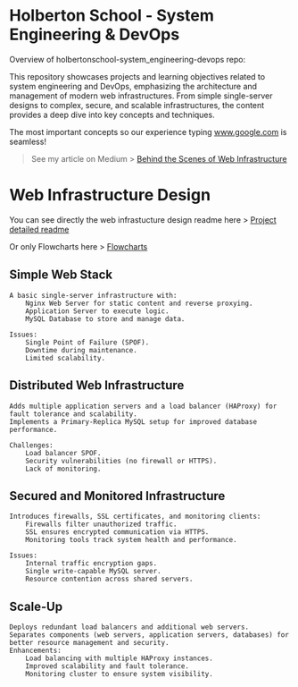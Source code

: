 # Holberton School - System Engineering & DevOps

Overview of holbertonschool-system_engineering-devops repo:

This repository showcases projects and learning objectives related to system engineering and DevOps, emphasizing the architecture and management of modern web infrastructures. From simple single-server designs to complex, secure, and scalable infrastructures, the content provides a deep dive into key concepts and techniques.

The most important concepts so our experience typing www.google.com is seamless!
> See my article on Medium > [Behind the Scenes of Web Infrastructure](https://medium.com/@9314/behind-the-scenes-of-web-infrastructure-64160847b5e5)


# Web Infrastructure Design

You can see directly the web infrastucture design readme here >
[Project detailed readme](web_infrastructure_design/README.md)

Or only Flowcharts here > 
[Flowcharts](https://github.com/Bomays/holbertonschool-system_engineering-devops/tree/d888a4eac8ffec645ac55f9f598b82d717bac666/web_infrastructure_design/Images%20tasks)


## Simple Web Stack

    A basic single-server infrastructure with:
        Nginx Web Server for static content and reverse proxying.
        Application Server to execute logic.
        MySQL Database to store and manage data.
        
    Issues:
        Single Point of Failure (SPOF).
        Downtime during maintenance.
        Limited scalability.

## Distributed Web Infrastructure

    Adds multiple application servers and a load balancer (HAProxy) for fault tolerance and scalability.
    Implements a Primary-Replica MySQL setup for improved database performance.
    
    Challenges:
        Load balancer SPOF.
        Security vulnerabilities (no firewall or HTTPS).
        Lack of monitoring.

## Secured and Monitored Infrastructure

    Introduces firewalls, SSL certificates, and monitoring clients:
        Firewalls filter unauthorized traffic.
        SSL ensures encrypted communication via HTTPS.
        Monitoring tools track system health and performance.

    Issues:
        Internal traffic encryption gaps.
        Single write-capable MySQL server.
        Resource contention across shared servers.

## Scale-Up

    Deploys redundant load balancers and additional web servers.
    Separates components (web servers, application servers, databases) for better resource management and security.
    Enhancements:
        Load balancing with multiple HAProxy instances.
        Improved scalability and fault tolerance.
        Monitoring cluster to ensure system visibility.

